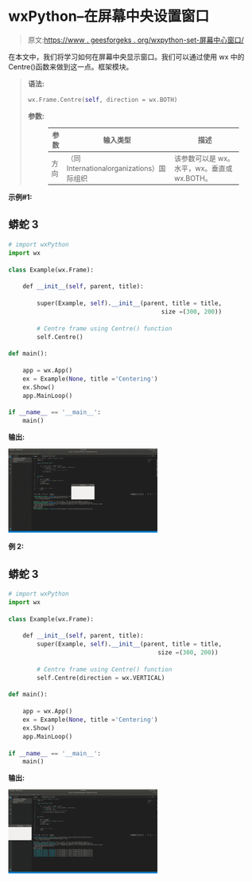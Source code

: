 # wxPython–在屏幕中央设置窗口

> 原文:[https://www . geesforgeks . org/wxpython-set-屏幕中心窗口/](https://www.geeksforgeeks.org/wxpython-set-window-in-center-of-screen/)

在本文中，我们将学习如何在屏幕中央显示窗口。我们可以通过使用 wx 中的 Centre()函数来做到这一点。框架模块。

> **语法:**
> 
> ```py
> wx.Frame.Centre(self, direction = wx.BOTH)
> ```
> 
> **参数:**
> 
> <figure class="table">
> 
> | 参数 | 输入类型 | 描述 |
> | --- | --- | --- |
> | 方向 | （同 Internationalorganizations）国际组织 | 该参数可以是 wx。水平，wx。垂直或 wx.BOTH。 |
> 
> </figure>

**示例#1:**

## 蟒蛇 3

```py
# import wxPython
import wx

class Example(wx.Frame):

    def __init__(self, parent, title):

        super(Example, self).__init__(parent, title = title,
                                           size =(300, 200))

        # Centre frame using Centre() function
        self.Centre()

def main():

    app = wx.App()
    ex = Example(None, title ='Centering')
    ex.Show()
    app.MainLoop()

if __name__ == '__main__':
    main()
```

**输出:**

![](img/913ee6bea5a842d82e56a7478f56fd45.png)

**例 2:**

## 蟒蛇 3

```py
# import wxPython
import wx

class Example(wx.Frame):

    def __init__(self, parent, title):
        super(Example, self).__init__(parent, title = title,
                                          size =(300, 200))

        # Centre frame using Centre() function
        self.Centre(direction = wx.VERTICAL)

def main():

    app = wx.App()
    ex = Example(None, title ='Centering')
    ex.Show()
    app.MainLoop()

if __name__ == '__main__':
    main()
```

**输出:**

![](img/98b79fa2bf8a834809146890624fb4b7.png)
